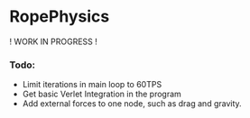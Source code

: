 # RopePhysics

! WORK IN PROGRESS !

### Todo:
 - Limit iterations in main loop to 60TPS
 - Get basic Verlet Integration in the program
 - Add external forces to one node, such as drag and gravity.